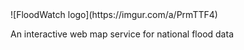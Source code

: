 <div aligh='center'>
![FloodWatch logo](https://imgur.com/a/PrmTTF4)

An interactive web map service for national flood data
</div>
